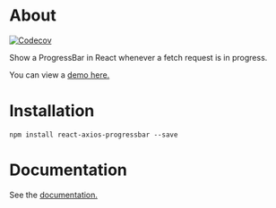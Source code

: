 # About

[![Codecov](https://codecov.io/gh/42BV/react-axios-progressbar/branch/master/graph/badge.svg)](https://codecov.io/gh/42BV/react-axios-progressbar)

Show a ProgressBar in React whenever a fetch request is in progress.

You can view a [demo here.]( https://codesandbox.io/s/determined-dream-4s4qh?view=preview)

# Installation

`npm install react-axios-progressbar --save`

# Documentation

See the [documentation.](https://42bv.github.io/react-axios-progressbar/)
